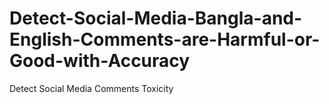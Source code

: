 # Detect-Social-Media-Bangla-and-English-Comments-are-Harmful-or-Good-with-Accuracy
Detect Social Media Comments Toxicity
